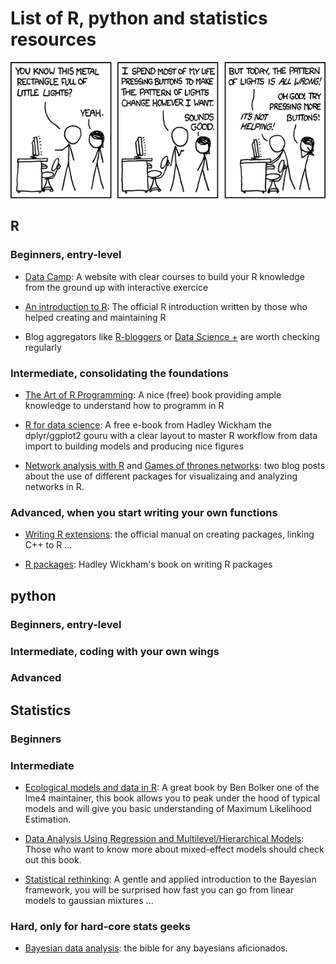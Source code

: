 # List of R, python and statistics resources

![](computer_problems.png)


## R

### Beginners, entry-level

* <a href="https://www.datacamp.com/" target="_blank">Data Camp</a>: A website with clear courses to build your R knowledge from the ground up with interactive exercice

* <a href="https://cran.r-project.org/doc/manuals/r-release/R-intro.pdf" target="_blank">An introduction to R</a>: The official R introduction written by those who helped creating and maintaining R

* Blog aggregators like <a href="https://www.r-bloggers.com/" target="_blank">R-bloggers</a> or <a href="https://datascienceplus.com/" target="_blank">Data Science +</a> are worth checking regularly

### Intermediate, consolidating the foundations

* <a href="http://heather.cs.ucdavis.edu/~matloff/132/NSPpart.pdf" target="_blank">The Art of R Programming</a>: A nice (free) book providing ample knowledge to understand how to programm in R

* <a href="http://r4ds.had.co.nz/index.html" target="_blank">R for data science</a>: A free e-book from Hadley Wickham the dplyr/ggplot2 gouru with a clear layout to master R workflow from data import to building models and producing nice figures

* <a href="https://www.jessesadler.com/post/network-analysis-with-r/" target="_blank">Network analysis with R</a> and <a href="https://datascienceplus.com/network-analysis-of-game-of-thrones/" target="_blank">Games of thrones networks</a>: two blog posts about the use of different packages for visualizaing and analyzing networks in R. 


### Advanced, when you start writing your own functions

* <a href="https://cran.r-project.org/doc/manuals/r-release/R-exts.pdf" target="_blank">Writing R extensions</a>: the official manual on creating packages, linking C++ to R ...

* <a href="http://r-pkgs.had.co.nz/" target="_blank">R packages</a>: Hadley Wickham's book on writing R packages

## python

### Beginners, entry-level


### Intermediate, coding with your own wings

### Advanced


## Statistics

### Beginners

### Intermediate

* [Ecological models and data in R](https://ms.mcmaster.ca/~bolker/emdbook/book.pdf): A great book by Ben Bolker one of the lme4 maintainer, this book allows you to peak under the hood of typical models and will give you basic understanding of Maximum Likelihood Estimation.

* [Data Analysis Using Regression and Multilevel/Hierarchical Models](http://www.stat.columbia.edu/~gelman/arm/): Those who want to know more about mixed-effect models should check out this book.

* [Statistical rethinking](http://xcelab.net/rm/statistical-rethinking/): A gentle and applied introduction to the Bayesian framework, you will be surprised how fast you can go from linear models to gaussian mixtures ...

### Hard, only for hard-core stats geeks 

* [Bayesian data analysis](http://www.stat.columbia.edu/~gelman/book/): the bible for any bayesians aficionados.



